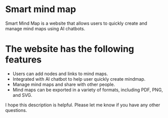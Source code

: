 # Smart mind map
Smart Mind Map is a website that allows users to quickly create and manage mind maps using AI chatbots.

# The website has the following features
* Users can add nodes and links to mind maps.
* Integrated with AI chatbot to help user quickly create mindmap.
* Manage mind maps and share with other people.
* Mind maps can be exported in a variety of formats, including PDF, PNG, and SVG.

I hope this description is helpful. Please let me know if you have any other questions.
